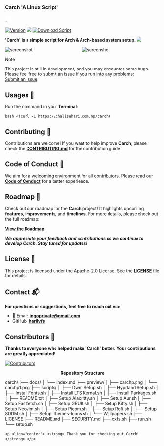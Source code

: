 ### Carch <strong> 'A Linux Script' </strong> 
<img src='https://github.com/harilvfs/assets/blob/main/github-gifs/238201078-6f564d9a-467a-4bba-ad3a-8527c8ab79ae.gif' width="20">

[![Version](https://img.shields.io/github/v/release/harilvfs/carch?color=%230567ff&label=Latest%20Release&style=for-the-badge)](https://github.com/harilvfs/carch/releases/latest) [![](https://dcbadge.limes.pink/api/server/https://discord.gg/TAaVXT95)](https://discord.gg/TAaVXT95) [![Download Script](https://img.shields.io/badge/Download_Script-Latest-brightgreen?style=for-the-badge)](https://github.com/harilvfs/carch/releases//latest/download/cxfs.sh)


<strong>**'Carch'** is a simple script for **Arch & Arch-based** system setup. <img src='https://user-images.githubusercontent.com/74038190/216122041-518ac897-8d92-4c6b-9b3f-ca01dcaf38ee.png' width="20"></strong>

<p>
<img src="https://github.com/harilvfs/carch/raw/main/preview/carchp.png" alt="screenshot" style="display:inline-block; width:49%;">
<img src="https://github.com/harilvfs/carch/raw/main/preview/carchp1.png" alt="screenshot" style="display:inline-block; width:49%;">
</p>

> [!Note]
> This project is still in development, and you may encounter some bugs.
> Please feel free to submit an issue if you run into any problems:  
> [Submit an Issue](https://github.com/harilvfs/carch/issues).

## Usages 🚀
Run the command in your **Terminal**:
```shell
bash <(curl -L https://chalisehari.com.np/carch)
```

## Contributing 🤝 

Contributions are welcome! If you want to help improve **Carch**, please check the **[CONTRIBUTING.md](https://github.com/harilvfs/carch/blob/main/.github/CONTRIBUTING.md)** for the contribution guide.

## Code of Conduct 📜 

We aim for a welcoming environment for all contributors. Please read our **[Code of Conduct](https://github.com/harilvfs/carch/blob/main/.github/CODE_OF_CONDUCT.md)** for a better experience.

## Roadmap 📅 

Check out our roadmap for the **Carch** project! It highlights upcoming **features**, **improvements**, and **timelines**.
For more details, please check out the full roadmap:

**[View the Roadmap](https://github.com/harilvfs/carch/blob/main/roadmap.md)**

<strong>*We appreciate your feedback and contributions as we continue to develop Carch. Stay tuned for updates!* </strong>

## License 📄 

This project is licensed under the Apache-2.0 License. See the **[LICENSE](LICENSE)** file for details.

## Contact 📬 

**For questions or suggestions, feel free to reach out via:**

- 📧 Email: **ingoprivate@gmail.com**
- GitHub: **[harilvfs](https://github.com/harilvfs)**

## Constributors 👥 

<strong>Thanks to everyone who helped make **'Carch'** better. Your contributions are greatly appreciated! </strong>

[![Contributors](https://contrib.rocks/image?repo=harilvfs/carch)](https://github.com/harilvfs/carch/graphs/contributors)

<p align="center"> <strong> Repository Structure </strong>  </p>


carch/
├── docs/
│   └── index.md
├── preview/
│   ├── carchp.png
│   └── carchp1.png
├── scripts/
│   ├── Dwm Setup.sh
│   ├── Hyprland Setup.sh
│   ├── Install Fonts.sh
│   ├── Install LTS Kernal.sh
│   ├── Install Packages.sh
│   ├── README.txt
│   ├── Setup Alacritty.sh
│   ├── Setup Aur.sh
│   ├── Setup Fastfetch.sh
│   ├── Setup GRUB.sh
│   ├── Setup Kitty.sh
│   ├── Setup Neovim.sh
│   ├── Setup Picom.sh
│   ├── Setup Rofi.sh
│   ├── Setup SDDM.sh
│   ├── Setup Themes-Icons.sh 
│   └── Wallpapers.sh
├── LICENSE
├── README.md
├── SECURITY.md
├── cxfs.sh
├── run.sh
└── setup.sh
```
<p align="center"> <strong> Thank you for checking out Carch! </strong> </p>


